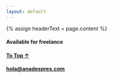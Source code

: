 ```yaml
---
layout: default
---
```


<div class="tracker"></div>
<div class="header-imager">
  {% assign headerText = page.content %}
  <div class="header-footer">
    <div class="flex">
      <div class="left">
        <h4>Available for freelance</h4>
      </div>
      <div class="center top">
        <h4><a href="#top">To Top ↑</a></h4>
      </div>
      <div class="right">
        <h4><a href="mailto:hola@anadespres.com">hola@anadespres.com</a><h4>
      </div>
    </div>
  </div>
</div>
